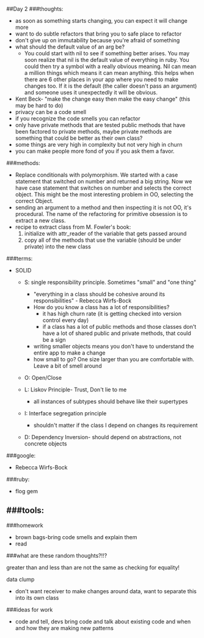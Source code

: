 ##Day 2
###thoughts:
- as soon as something starts changing, you can expect it will change more
- want to do subtle refactors that bring you to safe place to refactor
- don't give up on immutability because you're afraid of something
- what should the default value of an arg be?
	- You could start with nil to see if something better arises. You may soon realize that nil is the default value of everything in ruby. You could then try a symbol with a really obvious meaning. Nil can mean a million things which means it can mean anything. this helps when there are 6 other places in your app where you need to make changes too. If it is the default (the caller doesn't pass an argument) and someone uses it unexpectedly it will be obvious.
- Kent Beck- "make the change easy then make the easy change" (this may be hard to do)
- privacy can be a code smell
- if you recognize the code smells you can refactor
- only have private methods that are tested public methods that have been factored to private methods, maybe private methods are something that could be better as their own class?
- some things are very high in complexity but not very high in churn
- you can make people more fond of you if you ask them a favor.


###methods:
- Replace conditionals with polymorphism. We started with a case statement that switched on number and returned a big string. Now we have case statement that switches on number and selects the correct object. This might be the most interesting problem in OO, selecting the correct Object.
- sending an argument to a method and then inspecting it is not OO, it's procedural. The name of the refactoring for primitive obsession is to extract a new class.
- recipe to extract class from M. Fowler's book:
	1. initialize with attr_reader of the variable that gets passed around
	2. copy all of the methods that use the variable (should be under private) into the new class


###terms:
- SOLID
	- S: single responsibility principle. Sometimes "small" and "one thing"
		- "everything in a class should be cohesive around its responsibilities" - Rebecca Wirfs-Bock
		- How do you know a class has a lot of responsibilities?
			- it has high churn rate (it is getting checked into version control every day)
			- if a class has a lot of public methods and those classes don't have a lot of shared public and private methods, that could be a sign
		- writing smaller objects means you don't have to understand the entire app to make a change
		- how small to go? One size larger than you are comfortable with. Leave a bit of smell around

	- O: Open/Close
	- L: Liskov Principle- Trust, Don't lie to me
		- all instances of subtypes should behave like their supertypes
	- I: Interface segregation principle
		- shouldn't matter if the class I depend on changes its requirement
	- D: Dependency Inversion- should depend on abstractions, not concrete objects

 
###google:
- Rebecca Wirfs-Bock
 
###ruby:
- flog gem

###tools:
- 

###homework
- brown bags-bring code smells and explain them
- read



###what are these random thoughts?!!?

greater than and less than are not the same as checking for equality!

data clump
- don't want receiver to make changes around data, want to separate this into its own class

###ideas for work
- code and tell, devs bring code and talk about existing code and when and how they are making new patterns









